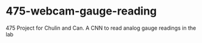 # 475-webcam-gauge-reading
475 Project for Chulin and Can. A CNN to read analog gauge readings in the lab
